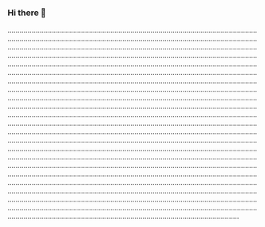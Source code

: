 ### Hi there 👋

...........................................................................................................................................................................................................................................................................................................................................................................................................................................................................................................................................................................................................................................................................................................................................................................................................................................................................................................................................................................................................................................................................................................................................................................................................................................................................................................................................................................................................................................................................................................................................................................................................................................................................................................................................................................................................................................................................................................................................................................................................................................................................................................................................................................................................................................................................................................................................................................................................................................................................................................................................................................................................................................................................................................................................................................................................................................................................................................................................................